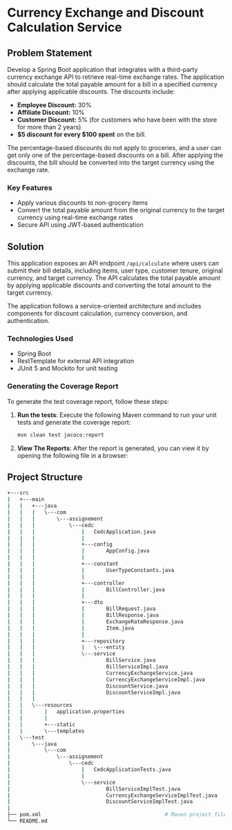 # Currency Exchange and Discount Calculation Service

## Problem Statement

Develop a Spring Boot application that integrates with a third-party currency exchange API to retrieve real-time exchange rates. The application should calculate the total payable amount for a bill in a specified currency after applying applicable discounts. The discounts include:

- **Employee Discount:** 30%
- **Affiliate Discount:** 10%
- **Customer Discount:** 5% (for customers who have been with the store for more than 2 years)
- **$5 discount for every $100 spent** on the bill.

The percentage-based discounts do not apply to groceries, and a user can get only one of the percentage-based discounts on a bill. After applying the discounts, the bill should be converted into the target currency using the exchange rate.

### Key Features

- Apply various discounts to non-grocery items
- Convert the total payable amount from the original currency to the target currency using real-time exchange rates
- Secure API using JWT-based authentication

## Solution

This application exposes an API endpoint `/api/calculate` where users can submit their bill details, including items, user type, customer tenure, original currency, and target currency. The API calculates the total payable amount by applying applicable discounts and converting the total amount to the target currency.

The application follows a service-oriented architecture and includes components for discount calculation, currency conversion, and authentication.

### Technologies Used
- Spring Boot
- RestTemplate for external API integration
- JUnit 5 and Mockito for unit testing

### Generating the Coverage Report

To generate the test coverage report, follow these steps:

1. **Run the tests**: Execute the following Maven command to run your unit tests and generate the coverage report:
   ```bash
   mvn clean test jacoco:report 
2. **View The Reports**: After the report is generated, you can view it by opening the following file in a browser:

## Project Structure

```bash
+---src
|   +---main
|   |   +---java
|   |   |   \---com
|   |   |       \---assignement
|   |   |           \---cedc
|   |   |               |   CedcApplication.java
|   |   |               |   
|   |   |               +---config
|   |   |               |       AppConfig.java
|   |   |               |       
|   |   |               +---constant
|   |   |               |       UserTypeConstants.java
|   |   |               |       
|   |   |               +---controller
|   |   |               |       BillController.java
|   |   |               |       
|   |   |               +---dto
|   |   |               |       BillRequest.java
|   |   |               |       BillResponse.java
|   |   |               |       ExchangeRateResponse.java
|   |   |               |       Item.java
|   |   |               |       
|   |   |               +---repository
|   |   |               |   \---entity
|   |   |               \---service
|   |   |                       BillService.java
|   |   |                       BillServiceImpl.java
|   |   |                       CurrencyExchangeService.java
|   |   |                       CurrencyExchangeServiceImpl.java
|   |   |                       DiscountService.java
|   |   |                       DiscountServiceImpl.java
|   |   |                       
|   |   \---resources
|   |       |   application.properties
|   |       |   
|   |       +---static
|   |       \---templates
|   \---test
|       \---java
|           \---com
|               \---assignement
|                   \---cedc
|                       |   CedcApplicationTests.java
|                       |   
|                       \---service
|                               BillServiceImplTest.java
|                               CurrencyExchangeServiceImplTest.java
|                               DiscountServiceImplTest.java
|                               
├── pom.xml                                        # Maven project file
└── README.md
